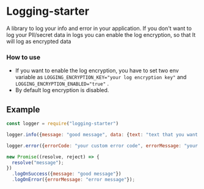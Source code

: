 # Logging-starter

A library to log your info and error in your application. If you don't want to log your PII/secret data in logs you can enable the log encryption, so that It will log as encrypted data


### How to use

- If you want to enable the log encryption, you have to set two env variable as `LOGGING_ENCRYPTION_KEY="your log encryption key"` and `LOGGING_ENCRYPTION_ENABLED="true"` .
- By default log encryption is disabled. 

## Example

```javascript
const logger = require("logging-starter")

logger.info({message: "good message", data: {text: "text that you want to encrypt"}, additionalData: {text: "some additional data"}, searchableFields:{field: "Fields that you want to search on logging screen"}})

logger.error({errorCode: "your custom error code", errorMessage: "your custom message", data: {text: "text that you want to encrypt"}, error: new Error("Error that you recieved in your application"),  additionalData: {text: "some additional data"}, searchableFields:{field: "Fields that you want to search on logging screen"}})

new Promise((resolve, reject) => {
  resolve("message");
})
  .logOnSuccess({message: "good message"})
  .logOnError({errorMessage: "error message"});
```
